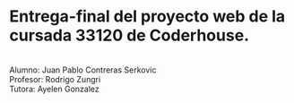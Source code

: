 <h1>Entrega-final del proyecto web de la cursada 33120 de Coderhouse.</h1>
<br>
Alumno: Juan Pablo Contreras Serkovic
<br>
Profesor: Rodrigo Zungri
<br>
Tutora: Ayelen Gonzalez 
